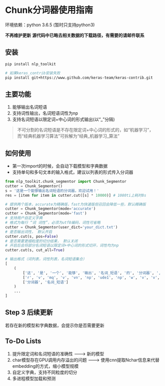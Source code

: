 # Chunk分词器使用指南

环境依赖：python 3.6.5 (暂时只支持python3)

**不再维护更新**
**源代码中已略去相关数据的下载路径，有需要的请邮件联系**

## 安装

```bash
pip install nlp_toolkit

# 如果keras_contrib安装失败
pip install git+https://www.github.com/keras-team/keras-contrib.git
```

## 主要功能

1. 能够输出名词短语
2. 支持词性输出，名词短语词性为np
3. 支持名词短语以限定词+中心词的形式输出(以“_”分隔)

>不可分割的名词短语是不存在限定词+中心词的形式的，如“机器学习”，而“经典机器学习算法”可拆解为“经典_机器学习_算法”

## 如何使用

* 第一次import的时候，会自动下载模型和字典数据  
* 支持单句和多句文本的输入格式，建议以列表的形式传入分词器

```python
from nlp_toolkit.chunk_segmentor import Chunk_Segmentor
cutter = Chunk_Segmentor()
s = '这是一个能够输出名词短语的分词器，欢迎试用！'
res = [item for item in cutter.cut([s] * 10000)] # 1080ti上耗时8s

# 提供两个版本，accurate为精确版，fast为快速版但召回会降低一些，默认精确版
cutter = Chunk_Segmentor(mode='accurate')
cutter = Chunk_Segmentor(mode='fast')
# 支持用户自定义字典
# 格式为每行 “词 词性”，必须为utf8编码，词性可省略
cutter = Chunk_Segmentor(user_dict='your_dict.txt')
# 是否输出词性， 默认开启
cutter.cut(s, pos=False)
# 是否需要更细粒度的切分结果， 默认关闭
# 开启后会将部分名词短语以限定词+中心词的形式切开，词性均为np
cutter.cut(s, cut_all=True)

# 输出格式（词列表，词性列表，名词短语集合）
[
    (
        ['这', '是', '一个', '能够', '输出', '名词_短语', '的', '分词器', ',', '欢迎', '试用', '!'],
        ['r', 'v', 'mq', 'v', 'vn', 'np', 'ude1', 'np', 'w', 'v', 'v', 'w'],
        ['分词器', '名词_短语']
    )
    ...
]
```

## Step 3 后续更新

若存在新的模型和字典数据，会提示你是否需要更新

## To-Do Lists

1. 提升限定词和名词短语的准确性 ---> 新的模型
2. char模型存在GPU调用内存溢出的问题 ---> 使用cnn提取Nchar信息来代替embedding的方式，缩小模型规模
3. 自定义字典，支持不同粒度的切分
4. 多进程模型加载和预测
